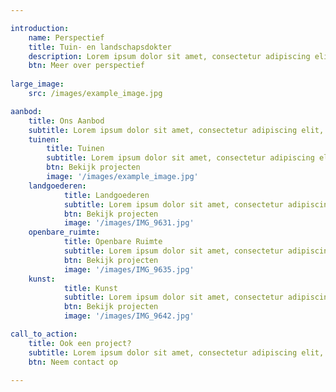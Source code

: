 ```yaml
---

introduction:
    name: Perspectief
    title: Tuin- en landschapsdokter
    description: Lorem ipsum dolor sit amet, consectetur adipiscing elit, sed do eiusmod tempor incididunt ut labore et dolore magna aliqua. Ut enim ad minim veniam, quis nostrud exercitation ullamco laboris nisi ut aliquip ex ea commodo consequat.
    btn: Meer over perspectief
    
large_image:
    src: /images/example_image.jpg

aanbod:
    title: Ons Aanbod
    subtitle: Lorem ipsum dolor sit amet, consectetur adipiscing elit, sed do eiusmod tempor incididunt ut labore et dolore magna aliqua. Ut enim ad minim veniam, quis nostrud exercitation ullamco laboris nisi ut aliquip ex ea commodo consequat.
    tuinen:
        title: Tuinen
        subtitle: Lorem ipsum dolor sit amet, consectetur adipiscing elit, sed do eiusmod tempor incididunt ut la.
        btn: Bekijk projecten
        image: '/images/example_image.jpg'
    landgoederen:
            title: Landgoederen
            subtitle: Lorem ipsum dolor sit amet, consectetur adipiscing elit, sed do eiusmod tempor incididunt ut la.
            btn: Bekijk projecten
            image: '/images/IMG_9631.jpg'    
    openbare_ruimte:
            title: Openbare Ruimte
            subtitle: Lorem ipsum dolor sit amet, consectetur adipiscing elit, sed do eiusmod tempor incididunt ut la.
            btn: Bekijk projecten
            image: '/images/IMG_9635.jpg'
    kunst:
            title: Kunst
            subtitle: Lorem ipsum dolor sit amet, consectetur adipiscing elit, sed do eiusmod tempor incididunt ut la.
            btn: Bekijk projecten
            image: '/images/IMG_9642.jpg'

call_to_action:
    title: Ook een project?
    subtitle: Lorem ipsum dolor sit amet, consectetur adipiscing elit, sed do eiusmod tempor incididunt ut labore et dolore magna aliqua. Ut enim ad minim veniam, quis nostrud exercitation ullamco laboris nisi ut aliquip ex ea commodo consequat.
    btn: Neem contact op

---
```


